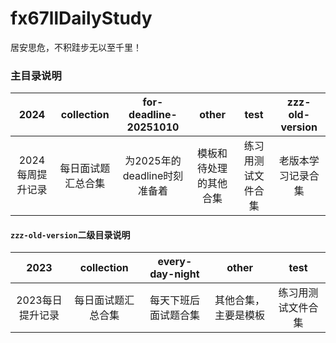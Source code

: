 # fx67llDailyStudy
居安思危，不积跬步无以至千里！  


### 主目录说明  
|  2024				|  collection			|  for-deadline-20251010		|  other					|  test					|  zzz-old-version		|
|  :----:			|  :----:				|  :----:						|  :----:					|  :----:				|  :----:				|
|  2024每周提升记录	|  每日面试题汇总合集	|  为2025年的deadline时刻准备着	|  模板和待处理的其他合集	|  练习用测试文件合集	|  老版本学习记录合集	|

#### `zzz-old-version`二级目录说明  
|  2023				|  collection			|  every-day-night		|  other				|  test					|  
|  :----:			|  :----:				|  :----:				|  :----:				|  :----:				|  
|  2023每日提升记录	|  每日面试题汇总合集	|  每天下班后面试题合集	|  其他合集，主要是模板	|  练习用测试文件合集	|  
